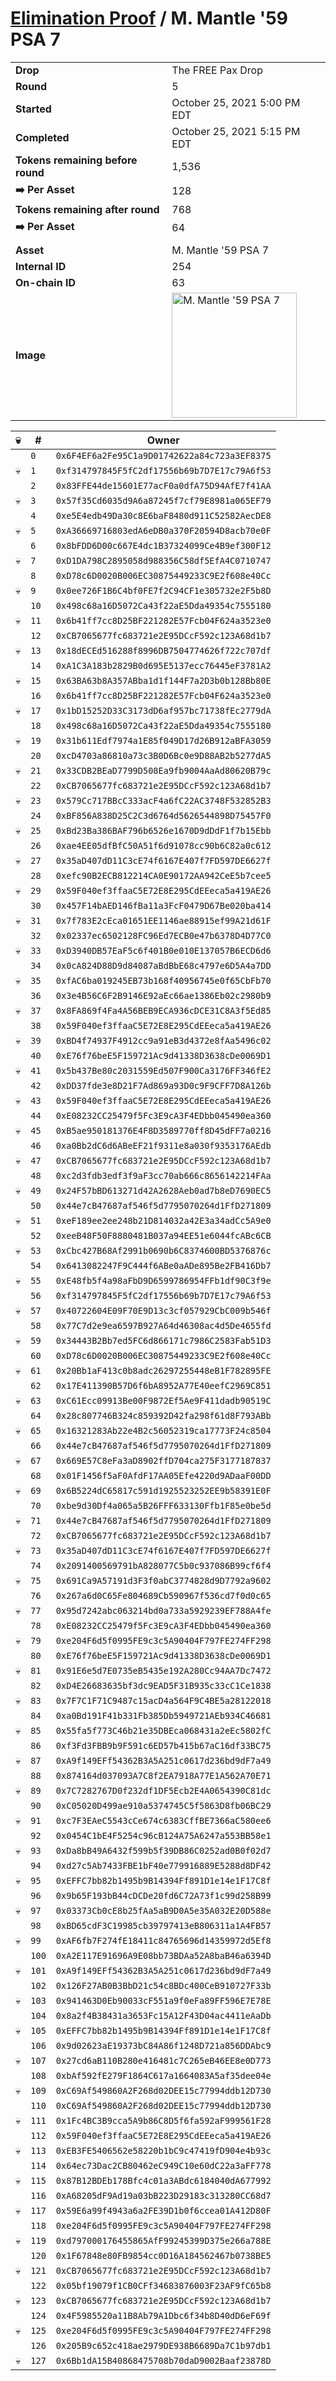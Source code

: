 # [Elimination Proof](./readme.md) / M. Mantle &#039;59 PSA 7

|||
|---|---|
| **Drop** | The FREE Pax Drop |
| **Round** | 5 |
| **Started** | October 25, 2021 5:00 PM EDT |
| **Completed** | October 25, 2021 5:15 PM EDT |
| **Tokens remaining before round** | 1,536 |
| **➡️ Per Asset** | 128 |
| **Tokens remaining after round** | 768 |
| **➡️ Per Asset** | 64 |
| | |
| **Asset** | M. Mantle &#039;59 PSA 7 |
| **Internal ID** | 254 |
| **On-chain ID** | 63 |
| **Image** | <img src="https://tcdn.blokpax.com/94aa4804-2e2c-4fe2-87c3-5e5505943cd9/282e4c48f373464812d9b17f1ddea9ee6feb72088aed819510eec2c1959507c9.jpg" height="200" alt="M. Mantle &#039;59 PSA 7" /> |


| 💀 | # | Owner |
| --- | --- | --- |
|  | `0` | `0x6F4EF6a2Fe95C1a9D01742622a84c723a3EF8375` |
| 💀 | `1` | `0xf314797845F5fC2df17556b69b7D7E17c79A6f53` |
|  | `2` | `0x83FFE44de15601E77acF0a0dfA75D94AfE7f41AA` |
| 💀 | `3` | `0x57f35Cd6035d9A6a87245f7cf79E8981a065EF79` |
|  | `4` | `0xe5E4edb49Da30c8E6baF8480d911C52582AecDE8` |
| 💀 | `5` | `0xA36669716803edA6eDB0a370F20594D8acb70e0F` |
|  | `6` | `0x8bFDD6D00c667E4dc1B37324099Ce4B9ef300F12` |
| 💀 | `7` | `0xD1DA798C2895058d988356C58df5EfA4C0710747` |
|  | `8` | `0xD78c6D0020B006EC30875449233C9E2f608e40Cc` |
| 💀 | `9` | `0x0ee726F1B6C4bf0FE7f2C94CF1e305732e2F5b8D` |
|  | `10` | `0x498c68a16D5072Ca43f22aE5Dda49354c7555180` |
| 💀 | `11` | `0x6b41ff7cc8D25BF221282E57Fcb04F624a3523e0` |
|  | `12` | `0xCB7065677fc683721e2E95DCcF592c123A68d1b7` |
| 💀 | `13` | `0x18dECEd516288f8996DB7504774626f722c707df` |
|  | `14` | `0xA1C3A183b2829B0d695E5137ecc76445eF3781A2` |
| 💀 | `15` | `0x63BA63b8A357ABba1d1f144F7a2D3b0b128Bb80E` |
|  | `16` | `0x6b41ff7cc8D25BF221282E57Fcb04F624a3523e0` |
| 💀 | `17` | `0x1bD15252D33C3173dD6af957bc71738fEc2779dA` |
|  | `18` | `0x498c68a16D5072Ca43f22aE5Dda49354c7555180` |
| 💀 | `19` | `0x31b611Edf7974a1E85f049D17d26B912aBFA3059` |
|  | `20` | `0xcD4703a86810a73c3B0D6Bc0e9D88AB2b5277dA5` |
| 💀 | `21` | `0x33CDB2BEaD7799D508Ea9fb9004AaAd80620B79c` |
|  | `22` | `0xCB7065677fc683721e2E95DCcF592c123A68d1b7` |
| 💀 | `23` | `0x579Cc717BBcC333acF4a6fC22AC3748F532852B3` |
|  | `24` | `0xBF856A838D25C2C3d6764d5626544898D75457F0` |
| 💀 | `25` | `0xBd23Ba386BAF796b6526e1670D9dDdF1f7b15Ebb` |
|  | `26` | `0xae4EE05dfBfC50A51f6d91078cc90b6C82a0c612` |
| 💀 | `27` | `0x35aD407dD11C3cE74f6167E407f7FD597DE6627f` |
|  | `28` | `0xefc90B2ECB812214CA0E90172AA942CeE5b7cee5` |
| 💀 | `29` | `0x59F040ef3ffaaC5E72E8E295CdEEeca5a419AE26` |
|  | `30` | `0x457F14bAED146fBa11a3FcF0479D67Be020ba414` |
| 💀 | `31` | `0x7f783E2cEca01651EE1146ae88915ef99A21d61F` |
|  | `32` | `0x02337ec6502128FC96Ed7ECB0e47b6378D4D77C0` |
| 💀 | `33` | `0xD3940DB57EaF5c6f401B0e010E137057B6ECD6d6` |
|  | `34` | `0x0cA824D88D9d84087aBdBbE68c4797e6D5A4a7DD` |
| 💀 | `35` | `0xfAC6ba019245EB73b168f40956745e0f65CbFb70` |
|  | `36` | `0x3e4B56C6F2B9146E92aEc66ae1386Eb02c2980b9` |
| 💀 | `37` | `0x8FA869f4Fa4A56BEB9ECA936cDCE31C8A3f5Ed85` |
|  | `38` | `0x59F040ef3ffaaC5E72E8E295CdEEeca5a419AE26` |
| 💀 | `39` | `0xBD4f74937F4912cc9a91eB3d4372e8fAa5496c02` |
|  | `40` | `0xE76f76beE5F159721Ac9d41338D3638cDe0069D1` |
| 💀 | `41` | `0x5b437Be80c2031559Ed507F900Ca3176FF346fE2` |
|  | `42` | `0xDD37fde3e8D21F7Ad869a93D0c9F9CFF7D8A126b` |
| 💀 | `43` | `0x59F040ef3ffaaC5E72E8E295CdEEeca5a419AE26` |
|  | `44` | `0xE08232CC25479f5Fc3E9cA3F4EDbb045490ea360` |
| 💀 | `45` | `0xB5ae950181376E4F8D3589770ff8D45dFF7a0216` |
|  | `46` | `0xa0Bb2dC6d6ABeEF21f9311e8a030f9353176AEdb` |
| 💀 | `47` | `0xCB7065677fc683721e2E95DCcF592c123A68d1b7` |
|  | `48` | `0xc2d3fdb3edf3f9aF3cc70ab666c8656142214FAa` |
| 💀 | `49` | `0x24F57bBD613271d42A2628Aeb0ad7b8eD7690EC5` |
|  | `50` | `0x44e7cB47687af546f5d7795070264d1FfD271809` |
| 💀 | `51` | `0xeF189ee2ee248b21D814032a42E3a34adCc5A9e0` |
|  | `52` | `0xeeB48F50F8880481B037a94EE51e6044fcABc6CB` |
| 💀 | `53` | `0xCbc427B68Af2991b0690b6C8374600BD5376876c` |
|  | `54` | `0x6413082247F9C444f6ABe0aADe895Be2FB416Db7` |
| 💀 | `55` | `0xE48fb5f4a98aFbD9D6599786954FFb1df90C3f9e` |
|  | `56` | `0xf314797845F5fC2df17556b69b7D7E17c79A6f53` |
| 💀 | `57` | `0x40722604E09F70E9D13c3cf057929CbC009b546f` |
|  | `58` | `0x77C7d2e9ea6597B927A64d46308ac4d5De4655fd` |
| 💀 | `59` | `0x34443B2Bb7ed5FC6d866171c7986C2583Fab51D3` |
|  | `60` | `0xD78c6D0020B006EC30875449233C9E2f608e40Cc` |
| 💀 | `61` | `0x20Bb1aF413c0b8adc26297255448eB1F782895FE` |
|  | `62` | `0x17E411390B57D6f6bA8952A77E40eefC2969C851` |
| 💀 | `63` | `0xC61Ecc09913Be00F9872Ef5Ae9F411dadb90519C` |
|  | `64` | `0x28c807746B324c859392D42fa298f61d8F793ABb` |
| 💀 | `65` | `0x16321283Ab22e4B2c56052319ca17773F24c8504` |
|  | `66` | `0x44e7cB47687af546f5d7795070264d1FfD271809` |
| 💀 | `67` | `0x669E57C8eFa3aD8902ffD704ca275F3177187837` |
|  | `68` | `0x01F1456f5aF0AfdF17AA05Efe4220d9ADaaF00DD` |
| 💀 | `69` | `0x6B5224dC65817c591d1925523252EE9b58391E0F` |
|  | `70` | `0xbe9d30Df4a065a5B26FFF633130Ffb1F85e0be5d` |
| 💀 | `71` | `0x44e7cB47687af546f5d7795070264d1FfD271809` |
|  | `72` | `0xCB7065677fc683721e2E95DCcF592c123A68d1b7` |
| 💀 | `73` | `0x35aD407dD11C3cE74f6167E407f7FD597DE6627f` |
|  | `74` | `0x2091400569791bA828077C5b0c937086B99cf6f4` |
| 💀 | `75` | `0x691Ca9A57191d3F3f0abC3774828d9D7792a9602` |
|  | `76` | `0x267a6d0C65Fe804689Cb590967f536cd7f0d0c65` |
| 💀 | `77` | `0x95d7242abc063214bd0a733a5929239EF788A4fe` |
|  | `78` | `0xE08232CC25479f5Fc3E9cA3F4EDbb045490ea360` |
| 💀 | `79` | `0xe204F6d5f0995FE9c3c5A90404F797FE274FF298` |
|  | `80` | `0xE76f76beE5F159721Ac9d41338D3638cDe0069D1` |
| 💀 | `81` | `0x91E6e5d7E0735eB5435e192A280Cc94AA7Dc7472` |
|  | `82` | `0xD4E26683635bf3dc9EAD5F31B935c33cC1Ce1838` |
| 💀 | `83` | `0x7F7C1F71C9487c15acD4a564F9C4BE5a28122018` |
|  | `84` | `0xa0Bd191F41b331Fb385Db5949721AEb934C46681` |
| 💀 | `85` | `0x55fa5f773C46b21e35DBEca068431a2eEc5802fC` |
|  | `86` | `0xf3Fd3FBB9b9F591c6ED57b415b67aC16df33BC75` |
| 💀 | `87` | `0xA9f149EFf54362B3A5A251c0617d236bd9dF7a49` |
|  | `88` | `0x874164d037093A7C8f2EA7918A77E1A562A70E71` |
| 💀 | `89` | `0x7C7282767D0f232df1DF5Ecb2E4A0654390C81dc` |
|  | `90` | `0xC05020D499ae910a5374745C5f5863D8fb06BC29` |
| 💀 | `91` | `0xc7F3EAeC5543cCe674c6383CffBE7366aC580ee6` |
|  | `92` | `0x0454C1bE4F5254c96cB124A75A6247a553BB58e1` |
| 💀 | `93` | `0xDa8bB49A6432f599b5f39DB86C0252ad0B0f02d7` |
|  | `94` | `0xd27c5Ab7433FBE1bF40e779916889E5288d8DF42` |
| 💀 | `95` | `0xEFFC7bb82b1495b9B14394Ff891D1e14e1F17C8f` |
|  | `96` | `0x9b65F193bB44cDCDe20fd6C72A73f1c99d258B99` |
| 💀 | `97` | `0x03373Cb0cE8b25fAa5aB9D0A5e35A032E20D588e` |
|  | `98` | `0xBD65cdF3C19985cb39797413eB806311a1A4FB57` |
| 💀 | `99` | `0xAF6fb7F274fE18411c84765696d14359972d5Ef8` |
|  | `100` | `0xA2E117E91696A9E08bb73BDAa52A8baB46a6394D` |
| 💀 | `101` | `0xA9f149EFf54362B3A5A251c0617d236bd9dF7a49` |
|  | `102` | `0x126F27AB0B3BbD21c54c8BDc400CeB910727F33b` |
| 💀 | `103` | `0x941463D0Eb90033cF551a9f0eFa89FF596E7E78E` |
|  | `104` | `0x8a2f4B38431a3653Fc15A12F43D04ac4411eAaDb` |
| 💀 | `105` | `0xEFFC7bb82b1495b9B14394Ff891D1e14e1F17C8f` |
|  | `106` | `0x9d02623aE19373bC84A86f1248D721a856DDAbc9` |
| 💀 | `107` | `0x27cd6aB110B280e416481c7C265eB46EE8e0D773` |
|  | `108` | `0xbAf592fE279F1864C617a1664083A5af35dee04e` |
| 💀 | `109` | `0xC69Af549860A2F268d02DEE15c77994ddb12D730` |
|  | `110` | `0xC69Af549860A2F268d02DEE15c77994ddb12D730` |
| 💀 | `111` | `0x1Fc4BC3B9cca5A9b86C8D5f6fa592aF999561F28` |
|  | `112` | `0x59F040ef3ffaaC5E72E8E295CdEEeca5a419AE26` |
| 💀 | `113` | `0xEB3FE5406562e58220b1bC9c47419fD904e4b93c` |
|  | `114` | `0x64ec73Dac2CB80462eC949C10e60dC22a3aFF778` |
| 💀 | `115` | `0x87B12BDEb178Bfc4c01a3ABdc6184040dA677992` |
|  | `116` | `0xA68205dF9Ad19a03bB223D29183c313280CC68d7` |
| 💀 | `117` | `0x59E6a99f4943a6a2FE39D1b0f6ccea01A412D80F` |
|  | `118` | `0xe204F6d5f0995FE9c3c5A90404F797FE274FF298` |
| 💀 | `119` | `0xd797000176455865AfF99245399D375e266a788E` |
|  | `120` | `0x1F67848e80FB9854cc0D16A184562467b0738BE5` |
| 💀 | `121` | `0xCB7065677fc683721e2E95DCcF592c123A68d1b7` |
|  | `122` | `0x05bf19079f1CB0CFf34683876003F23AF9fC65b8` |
| 💀 | `123` | `0xCB7065677fc683721e2E95DCcF592c123A68d1b7` |
|  | `124` | `0x4F5985520a11B8Ab79A1Dbc6f34b8D40dD6eF69f` |
| 💀 | `125` | `0xe204F6d5f0995FE9c3c5A90404F797FE274FF298` |
|  | `126` | `0x205B9c652c418ae2979DE938B6689Da7C1b97db1` |
| 💀 | `127` | `0x6Bb1dA15B40868475708b70daD9002Baaf23878D` |
